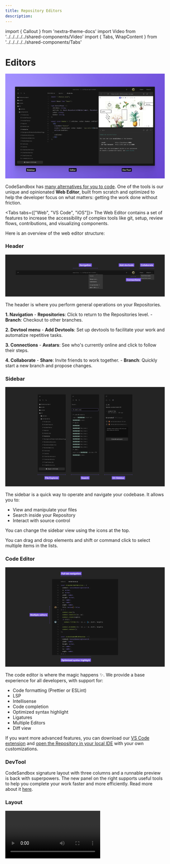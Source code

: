 ```yaml
---
title: Repository Editors
description:
---
```


import { Callout } from 'nextra-theme-docs'
import Video from '../../../../../shared-components/Video'
import { Tabs, WrapContent } from '../../../../../shared-components/Tabs'

# Editors

![The web editor](../images/overview-web.jpg)

CodeSandbox has [many alternatives for you to code](../introduction/overview). One of the tools is our unique and opinionated **Web Editor**, built from scratch and optimized to help the developer focus on what matters: getting the work done  without friction. 

<Tabs tabs={["Web", "VS Code", "iOS"]}>
    <WrapContent>
The Web Editor contains a set of features to increase the accessibility of complex tools like git, setup, review flows, contributions, and visualizing components. 

Here is an overview of the web editor structure:

### Header

![The web editor](../images/overview-header.jpg)

The header is where you perform general operations on your Repositories.

**1. Navigation**
    - **Repositories**: Click to return to the Repositories level.
    - **Branch**: Checkout to other branches.

**2. Devtool menu**
    - **Add Devtools**: Set up devtools to facilitate your work and automatize repetitive tasks.

**3. Connections**
    - **Avatars**: See who's currently online and click to follow their steps.

**4. Collaborate**
    - **Share**: Invite friends to work together.
    - **Branch**: Quickly start a new branch and propose changes.


### Sidebar

![The web editor](../images/overview-sidebar.jpg)

The sidebar is a quick way to operate and navigate your codebase. It allows you to:

- View and manipulate your files
- Search inside your Repository
- Interact with source control

You can change the sidebar view using the icons at the top. 

<Callout emoji="⭑">
    You can drag and drop elements and shift or command click to select multiple items in the lists. 
</Callout>

### Code Editor

![The web editor](../images/overview-editor.jpg)

The code editor is where the magic happens ✨. We provide a base experience for all developers, with support for:

- Code formatting (Prettier or ESLint)
- LSP
- Intellisense
- Code completion
- Optimized syntax highlight
- Ligatures
- Multiple Editors
- Diff view

 If you want more advanced features, you can download our [VS Code extension](https://marketplace.visualstudio.com/items?itemName=CodeSandbox-io.codesandbox-projects) and [open the Repository in your local IDE](../introduction/overview?tab=vs-code#keep-working-on-vs-code) with your own customizations.

### DevTool

CodeSandbox signature layout with three columns and a runnable preview is back with superpowers. The new panel on the right supports useful tools to help you complete your work faster and more efficiently. Read more about it [here](devtools).

### Layout

<Video src="../../overview-resize.mp4" />

CodeSandbox Web Editor allows you to customize the three-panel layout to maximize the space for the task you are working on. Hover the mouse near the edge of each column to see the resize cursor; click and hold to change the layout. 

After reaching the proportional limit, keep dragging to hide the entire column. 

**Keyboard Shortcuts**

Press <kbd>Cmd/Ctrl</kbd> <kbd>B</kbd> to hide the Sidebar.

Press <kbd>Cmd/Ctrl</kbd> <kbd>.</kbd> to hide the DevTools. 
    </WrapContent>
    <WrapContent>
       ![](../images/cover-vscode.jpg)
       Open any branch directly in your local VS Code and use all the extensions and keybindings that you’ve already configured. On top of this, all editors can collaborate seamlessly, so your team members can follow your steps on VS Code without leaving the Web Editor.
       
<br/>
       ## Open your branch in VS Code

You can jump to VS Code at anytime from the browser

![Open VS Code from Web Editor](../images/vscode-open.png)

> We also support opening the branch [Using Visual Studio Insiders](./insiders).

Alternatively, you can do all your work in VS Code without accessing CodeSandbox on the web

1. Open the extension
2. Sign in if you haven’t already
3. Select the ‘Projects’ panel and select the project you want to work on. From there you can open a new branch or select an existing branch to open

![Sign in on VS Code](../images/vscode-projects.jpg)

You will only be able to select from a list of repositories that have been imported to CodeSandbox. If you don’t see your project in the list, check your dashboard on CodeSandbox to make sure everything is set up there first.

If at any point, you want to switch to the CodeSandbox editor, simply click ‘Open in CodeSandbox’ under the ‘Branch Control Panel’

<br/>
## DevTools

Just like in the CodeSandbox editor, you have access to running ports to view code changes in the browser. The available ports are listed in the panel. Clicking on a port will open a tab in your default browser

![VS Code DevTool Panel](../images/vscode-devtools.jpg)

<br/>
## Live Collaboration

<br/>
### View collaborators

Once you are connected to the branch, you will be able to see a list of teammates that are active on the branch. You can see the list of collaborators as well as the environment they are working from. 

![Participant list](../images/vscode-participants.jpg)

In this case, I am active in both VS Code and the CodeSandbox editor. 

### Multiplayer Changes

Changes that are made to a file are reflected in the editor of every user. Select the name of a collaborator to focus on the file and line that they are working on

<Video src="../../vscode-following.mp4" />
<br/>
## Reviewing PRs in VS Code

You can review PRs directly from VS Code while connected to CodeSandbox. To do this, you should install the [GitHub App of CodeSandbox](/learn/integrations/github-app). With this app, every PR will have a link to open the branch in VS Code.

We also recommend to install the [GitHub Pull Request](https://marketplace.visualstudio.com/items?itemName=GitHub.vscode-pull-request-github) extension, and configure it as a default extension in your user settings (as outlined [here](#default-user-extensions)). With this extension you can put comments on GitHub directly from your editor.

<br/>
## Settings & Extensions

### Default Workspace Extensions

You can create the file `.vscode/extensions.json` in your repository to define the default extensions that should be installed for the repository. An example:

```json
{
  "recommendations": ["esbenp.prettier-vscode", "dbaeumer.vscode-eslint"]
}
```

This will make sure that Prettier and ESLint are installed whenever someone opens the branch in VS Code.

### Default User Extensions

In case you have any personal extensions that you want to have in every branch, you can define those in your VS Code settings under the setting id `remote.SSH.defaultExtensions`. To change this setting, you can open VS Code settings (`CMD/Ctrl + ,`) and search for `remote.SSH.defaultExtensions`.

You can copy your favourite VS Code extension ids, and put them in that setting. From then on, these extensions will be automatically installed in your branches.

### VS Code Setting Sync

To sync your settings and keybindings between branches, you can enable VS Code Setting Sync. To learn more about how to set this up, you can check [here](https://code.visualstudio.com/docs/editor/settings-sync).

<br/>
## FAQs

### What to do about that recurring trust modal?

![Trust Modal](../images/vscode-trust.jpg)

This modal shows up every time you launch a project folder in a new container. Since every branch will be opened with a unique SSH url, VS Code will ask you to verify that you trust the connection. This is an important security notice used to confirm that the user understands the  connection being established before opening the code. You can read more about the modal [here](https://code.visualstudio.com/blogs/2021/07/06/workspace-trust).

### Do I have to be connected to live session on CodeSandbox in order to work on a branch?

It is possible to work in an “un-synced” state. In order for CodeSandbox features to work, the branch needs to established on a remote connection AND connected to Pitcher (see How it works for more information

### Who can access my code?

Only people on your CodeSandbox team with permissions to the repository may join as a collaborator. Repository permissions are carried over from GitHub. To add someone new to the team, provide access on GitHub and add them to the CodeSandbox. From there, they can access the code in the browser or follow the steps above to use VS Code.

### More Questions?

For questions and support, please use the community [Discord server](https://discord.gg/R32XxEGp4s).
    </WrapContent>
     <WrapContent>
     CodeSandbox for iOS support for Sandbox development is powered by the app’s Node.js port, it enables offline development but it is limited by the restrictions imposed by iOS. To unleash the full potential of developing on iOS you can use CodeSandbox Repositories. Repositories allows you to have the same experience across different devices but making the most of each platform’s potential.
     <br/>
        ## Dashboard

The Dashboard is the place where you can browse and manage your Repositories and the branches in your Repositories. 

The "Repositories" view allows you to see at the fist glance all the Repositories in a team, which team members are working actively on a Repository, whether the Repository is public or private, the number of branches of the Repository and the number of pull requests that are currently open.

![IMG_A1198FD49BCB-1.jpg](../images/IMG_A1198FD49BCB-1.jpg)

### Kanban view

This screen shows you an overview of all the branches on a Repository’s repo split by the stage in a common development workflow the branches are in. 

- The “Stage” column contains the default branch of your repository, which is usually protected.
- The “Review” column shows all branches with an open Pull Request.
- The “Drafts” column contains all the other work in progress branches.

![IMG_9A52F33CC285-1.jpg](../images/IMG_9A52F33CC285-1.jpg)

![IMG_070AC9EEC709-1.jpg](../images/IMG_070AC9EEC709-1.jpg)

### Command palette

Every dashboard action enumerated here is also available in the command palette which you can access by double tapping anywhere in the screen with two fingers or via the `⌘ + K` shortcut.

## Development Environment

If you have checked the “Sandboxes” section of this documentation you should be familiar with the different parts of the IDE. Here, we will show you the main differences between the Sandboxes and the Repositories IDE and how the new components work.

![IMG_5EA5205DF3C1-1.jpg](../images/IMG_5EA5205DF3C1-1.jpg)

### Sidebar

**Branch Picker**

Sitting at the top of the sidebar you can see the name of the current branch. Tap on it to access the “Branch Picker” where you can change branch, create a new one, delete existing ones or rename the currently selected branch.

![IMG_06B9DA1CEE3E-1.jpg](../images/IMG_06B9DA1CEE3E-1.jpg)

![IMG_CE0C6EE7C6E4-1.jpg](../images/IMG_CE0C6EE7C6E4-1.jpg)

**Content Search**

In the second tab of the sidebar, the “Content Search” screen allows you to search in the entire Repository a term or matching result for a regular expression.

![IMG_39B8D00B6ED4-1.jpg](../images/IMG_39B8D00B6ED4-1.jpg)

**Git Client**

Unlike the “Git Client” for Local Sandboxes, the remote repository is configured for you and push operations take place automatically when a new commit is made.
The small files picker allows you to select which files you want to commit or discard changes from. 

In this screen you can also find the commits introduced since the target branch was forked and a button to quickly create a new Pull Request for the current branch.

![IMG_8449EA73EA2F-1.jpg](../images/IMG_8449EA73EA2F-1.jpg)

### Editor

There is some differences between the Repositories and the Sandboxes editor that we will outline below.

![IMG_121E87650748-1.jpg](../images/IMG_121E87650748-1.jpg)

**Repository Status**

At the right of the button to toggle the sidebar there is the status pill. This component informs you about the current state of the Repository and also about background actions being performed on your Repositories. These are the different states possible:

- Protected: the current branch is protected and no changes can be performed.
- Reconnecting: the internet connection was lost and the application is trying to reconnect to Pitcher.
- Offline: the attempts to reconnect timed out and the Editor is in offline mode where no changes can be performed. Tapping on the status pill triggers new reconnection attempts.
- Commits behind main branch (i.e. “4 commits behind main”): New commits have been merged onto the main branch and the current branch is a number of commits behind the HEAD of the main branch. Tapping on the status pill merges the main branch into the current branch.
- Merge Conflicts: indicates that merge conflicts arose as a result of pulling or merging the main branch onto the current branch.
- Commit Error: indicates that a pre-commit hook failed halting the commit operation. Tapping on the status pill opens a shell with the output of the failed commit operation.

**Live Collaboration**

Every time you access a branch, through the Dashboard or a universal link, you will join a live editing session. At the top-right corner of the screen you will see who has joined the session and by tapping on their avatar you will be able to follow their activity as they work on the current branch.

![IMG_63ED253F97BD-1.jpg](../images/IMG_63ED253F97BD-1.jpg)

![IMG_747C51FFF44D-1.jpg](../images/IMG_747C51FFF44D-1.jpg)

**IntelliSense**

The Editor interacts with Pitcher’s language server. The application only consumes the auto-completion service but new features will be added in the future.

![IMG_8DC7B9BC87A2-1.jpg](../images/IMG_8DC7B9BC87A2-1.jpg)

**Conflict resolution**

The Editor detects conflicts in a source file and allows you to quickly pick a conflict resolution by tapping on the chevron located at the left of the first conflicting line.

![IMG_951B710AAE83-1.jpg](../images/IMG_951B710AAE83-1.jpg)

![IMG_864A490E2444-1.jpg](../images/IMG_864A490E2444-1.jpg)

### DevTools

**Tasks**

At the bottom of the screen you can find the DevTools area. This component allows you to easily launch tasks defined in your `package.json` or  `.codesandbox/tasks.json` files, check their output or stop their execution. 

![IMG_93AE5A32AFB9-1.jpg](../images/IMG_93AE5A32AFB9-1.jpg)

![IMG_2A7CB6774307-1.jpg](../images/IMG_2A7CB6774307-1.jpg)

**Previews**

Every time a port is open a new preview will become accessible from the “Previews” section and if possible it will show the name of the task that created the port. Tapping on any of these entries will open app the in-app web browser and load the content that port is serving.

![IMG_5D27020B787A-1.jpg](../images/IMG_5D27020B787A-1.jpg)

**Terminals**

Lastly, the Terminals section lets you pick among all the running shells and also create new ones.

![IMG_CA6F9D87591E-1.jpg](../images/IMG_CA6F9D87591E-1.jpg)
    </WrapContent>
</Tabs>